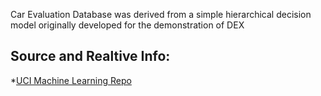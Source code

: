 Car Evaluation Database was derived from a simple hierarchical decision model originally developed for the demonstration of DEX
## Source and Realtive Info: ##
*[UCI Machine Learning Repo](https://archive.ics.uci.edu/ml/datasets/car+evaluation)


